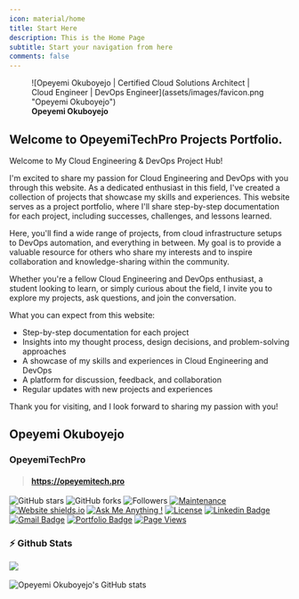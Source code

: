 ```yaml
---
icon: material/home
title: Start Here
description: This is the Home Page
subtitle: Start your navigation from here
comments: false
---
```


<figure markdown="1">
![Opeyemi Okuboyejo  |  Certified Cloud Solutions Architect | Cloud Engineer | DevOps Engineer](assets/images/favicon.png "Opeyemi Okuboyejo")
<figcaption><strong>Opeyemi Okuboyejo</strong></figcaption>
</figure>

## Welcome to OpeyemiTechPro Projects Portfolio.

Welcome to My Cloud Engineering & DevOps Project Hub!

I'm excited to share my passion for Cloud Engineering and DevOps with you through this website. As a dedicated enthusiast in this field, I've created a collection of projects that showcase my skills and experiences. This website serves as a project portfolio, where I'll share step-by-step documentation for each project, including successes, challenges, and lessons learned.

Here, you'll find a wide range of projects, from cloud infrastructure setups to DevOps automation, and everything in between. My goal is to provide a valuable resource for others who share my interests and to inspire collaboration and knowledge-sharing within the community.

Whether you're a fellow Cloud Engineering and DevOps enthusiast, a student looking to learn, or simply curious about the field, I invite you to explore my projects, ask questions, and join the conversation.

What you can expect from this website:

- Step-by-step documentation for each project
- Insights into my thought process, design decisions, and problem-solving approaches
- A showcase of my skills and experiences in Cloud Engineering and DevOps
- A platform for discussion, feedback, and collaboration
- Regular updates with new projects and experiences

Thank you for visiting, and I look forward to sharing my passion with you!

## Opeyemi Okuboyejo
### OpeyemiTechPro
> #### https://opeyemitech.pro


![GitHub stars](https://img.shields.io/github/stars/opeyemitechpro/opeyemitechpro.github.io) 
![GitHub forks](https://img.shields.io/github/forks/opeyemitechpro/opeyemitechpro.github.io)
![Followers](https://img.shields.io/github/followers/opeyemitechpro)
[![Maintenance](https://img.shields.io/badge/maintained-yes-green.svg)](https://github.com/opeyemitechpro/opeyemitechpro.github.io/commits/master)
[![Website shields.io](https://img.shields.io/badge/website-up-yellow)](http://opeyemitechpro.github.io/)
[![Ask Me Anything !](https://img.shields.io/badge/ask%20me-linkedin-1abc9c.svg)](https://www.linkedin.com/in/opeyemi-okuboyejo/)
[![License](http://img.shields.io/:license-mit-blue.svg?style=flat-square)](http://badges.mit-license.org)
[![Linkedin Badge](https://img.shields.io/badge/-Opeyemi_On_LinkedIn-blue?style=flat-square&logo=Linkedin&logoColor=white&link=https://www.linkedin.com/in/opeyemi-okuboyejo/)](https://www.linkedin.com/in/opeyemi-okuboyejo/)
[![Gmail Badge](https://img.shields.io/badge/-okuboyejoopeyemi01@gmail.com-c14438?style=flat-square&logo=Gmail&logoColor=white&link=mailto:okuboyejoopeyemi01@gmail.com)](mailto:okuboyejoopeyemi01@gmail.com) 
[![Portfolio Badge](https://img.shields.io/badge/-Opeyemi's_Portfolio-blue?style=flat-square&logo=folder&logoColor=white&link=https://opeyemitechpro.github.io)](https://opeyemitechpro.github.io)
[![Page Views](https://hits.seeyoufarm.com/api/count/incr/badge.svg?url=https%3A%2F%2Fopeyemitech.pro%2Fmy-projects&count_bg=%23008000&title_bg=%234B0082&icon=&icon_color=%234B0082&title=Page+Views&edge_flat=false)](https://opeyemitech.pro)

### :zap: Github Stats
<p>
    <a href="https://gitstats.me/opeyemitechpro" target="_blank"> 
        <img src="https://github-readme-stats.vercel.app/api?username=opeyemitechpro&&show_icons=true&hi&theme=dark&count_private=true&include_all_commits=true">
    </a>
</p>

<!-- <p>
    <a href="https://gitstats.me/opeyemitechpro" target="_blank"> 
        <img src="https://github-readme-stats.vercel.app/api?username=opeyemitechpro&&show_icons=true&hi&theme=dark&count_private=true&include_all_commits=true&icon_color=87ff87&text_color=87ff87&title_color=87ff87">
    </a>
</p> -->

![Opeyemi Okuboyejo's GitHub stats](https://github-readme-stats.vercel.app/api?username=opeyemitechpro&show_icons=true&show=reviews,discussions_started,discussions_answered,prs_merged,prs_merged_percentage&theme=merko&include_all_commits=true&show_owner=true)

<!--

![Opeyemi Okuboyejo's GitHub stats](https://github-readme-stats.vercel.app/api?username=opeyemitechpro&icon_color=87ff87&hide_border=false&text_color=87ff87&title_color=87ff87&show_icons=true&theme=transparent)

![Opeyemi Okuboyejo's GitHub stats](https://github-readme-stats.vercel.app/api?username=opeyemitechpro&&show_icons=true&hi&theme=dark&count_private=true&include_all_commits=true&icon_color=87ff87&text_color=87ff87&title_color=87ff87) -->

